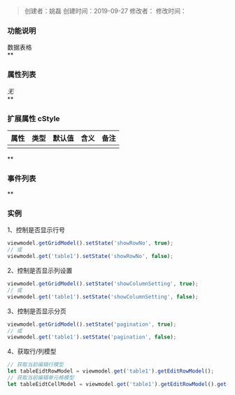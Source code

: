> 创建者：姚磊
> 创建时间：2019-09-27
> 修改者：
> 修改时间：


<a name="9Asm1"></a>
### **功能说明**
数据表格<br />**
<a name="J0shL"></a>
### **属性列表**
_无_<br />**
<a name="zD1eV"></a>
### 扩展属性 cStyle
| **属性** | **类型** | **默认值** | **含义** | **备注** |
| :---: | :---: | :---: | :---: | :---: |
|  |  |  |  |  |

**
<a name="gvqSo"></a>
### **事件列表**
**
<a name="bKkHe"></a>
### 实例
1、控制是否显示行号
```javascript
viewmodel.getGridModel().setState('showRowNo', true);
// 或
viewmodel.get('table1').setState('showRowNo', false);
```

2、控制是否显示列设置
```javascript
viewmodel.getGridModel().setState('showColumnSetting', true);
// 或
viewmodel.get('table1').setState('showColumnSetting', false);
```

3、控制是否显示分页
```javascript
viewmodel.getGridModel().setState('pagination', true);
// 或
viewmodel.get('table1').setState('pagination', false);
```

4、获取行/列模型
```javascript
// 获取当前编辑行模型
let tableEidtRowModel = viewmodel.get('table1').getEditRowModel();
// 获取当前编辑单元格模型
let tableEidtCellModel = viewmodel.get('table1').getEditRowModel().get('column1');
```
